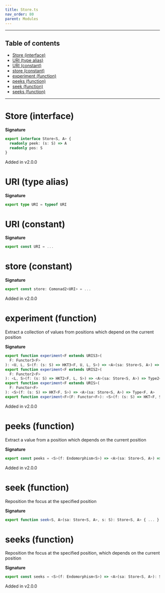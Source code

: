 ```yaml
---
title: Store.ts
nav_order: 80
parent: Modules
---
```


---

<h2 class="text-delta">Table of contents</h2>

- [Store (interface)](#store-interface)
- [URI (type alias)](#uri-type-alias)
- [URI (constant)](#uri-constant)
- [store (constant)](#store-constant)
- [experiment (function)](#experiment-function)
- [peeks (function)](#peeks-function)
- [seek (function)](#seek-function)
- [seeks (function)](#seeks-function)

---

# Store (interface)

**Signature**

```ts
export interface Store<S, A> {
  readonly peek: (s: S) => A
  readonly pos: S
}
```

Added in v2.0.0

# URI (type alias)

**Signature**

```ts
export type URI = typeof URI
```

# URI (constant)

**Signature**

```ts
export const URI = ...
```

# store (constant)

**Signature**

```ts
export const store: Comonad2<URI> = ...
```

Added in v2.0.0

# experiment (function)

Extract a collection of values from positions which depend on the current position

**Signature**

```ts
export function experiment<F extends URIS3>(
  F: Functor3<F>
): <U, L, S>(f: (s: S) => HKT3<F, U, L, S>) => <A>(sa: Store<S, A>) => Type3<F, U, L, A>
export function experiment<F extends URIS2>(
  F: Functor2<F>
): <L, S>(f: (s: S) => HKT2<F, L, S>) => <A>(sa: Store<S, A>) => Type2<F, L, A>
export function experiment<F extends URIS>(
  F: Functor<F>
): <S>(f: (s: S) => HKT<F, S>) => <A>(sa: Store<S, A>) => Type<F, A>
export function experiment<F>(F: Functor<F>): <S>(f: (s: S) => HKT<F, S>) => <A>(sa: Store<S, A>) => HKT<F, A> { ... }
```

Added in v2.0.0

# peeks (function)

Extract a value from a position which depends on the current position

**Signature**

```ts
export const peeks = <S>(f: Endomorphism<S>) => <A>(sa: Store<S, A>) => (_: S): A => ...
```

Added in v2.0.0

# seek (function)

Reposition the focus at the specified position

**Signature**

```ts
export function seek<S, A>(sa: Store<S, A>, s: S): Store<S, A> { ... }
```

# seeks (function)

Reposition the focus at the specified position, which depends on the current position

**Signature**

```ts
export const seeks = <S>(f: Endomorphism<S>) => <A>(sa: Store<S, A>): Store<S, A> => ...
```

Added in v2.0.0
